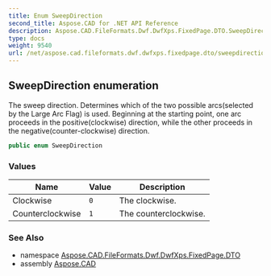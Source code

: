 ```yaml
---
title: Enum SweepDirection
second_title: Aspose.CAD for .NET API Reference
description: Aspose.CAD.FileFormats.Dwf.DwfXps.FixedPage.DTO.SweepDirection enum. The sweep direction. Determines which of the two possible arcsselected by the Large Arc Flag is used. Beginning at the starting point one arc proceeds in the positiveclockwise direction while the other proceeds in the negativecounterclockwise direction
type: docs
weight: 9540
url: /net/aspose.cad.fileformats.dwf.dwfxps.fixedpage.dto/sweepdirection/
---
```

## SweepDirection enumeration

The sweep direction. Determines which of the two possible arcs(selected by the Large Arc Flag) is used. Beginning at the starting point, one arc proceeds in the positive(clockwise) direction, while the other proceeds in the negative(counter-clockwise) direction.

```csharp
public enum SweepDirection
```

### Values

| Name | Value | Description |
| --- | --- | --- |
| Clockwise | `0` | The clockwise. |
| Counterclockwise | `1` | The counterclockwise. |

### See Also

* namespace [Aspose.CAD.FileFormats.Dwf.DwfXps.FixedPage.DTO](../../aspose.cad.fileformats.dwf.dwfxps.fixedpage.dto/)
* assembly [Aspose.CAD](../../)


